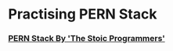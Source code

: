 # Practising PERN Stack

### [PERN Stack By 'The Stoic Programmers'](https://www.youtube.com/c/TheStoicProgrammers)
